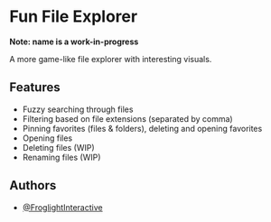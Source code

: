 # Fun File Explorer

**Note: name is a work-in-progress**

A more game-like file explorer with interesting visuals.


## Features

- Fuzzy searching through files
- Filtering based on file extensions (separated by comma)
- Pinning favorites (files & folders), deleting and opening favorites
- Opening files
- Deleting files (WIP)
- Renaming files (WIP)


## Authors

- [@FroglightInteractive](https://www.github.com/froglightinteractive)
